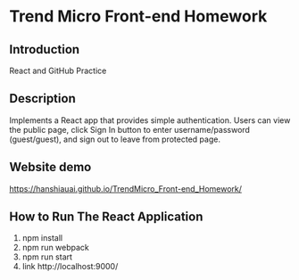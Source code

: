 # Trend Micro Front-end Homework

Introduction
-------------
React and GitHub Practice

Description
-------------
Implements a React app that provides simple authentication.
Users can view the public page, click  Sign In  button to enter
username/password (guest/guest), and sign out to leave from protected page.

Website demo
-------------
https://hanshiauai.github.io/TrendMicro_Front-end_Homework/

How to Run The React Application
-------------
1.  npm install
2.  npm run webpack
3.  npm run start
4.  link http://localhost:9000/
